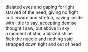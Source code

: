 dialated eyes and gaping for light  
starved of the need, giving no fight  
curl inward and stretch, caving inside    
with little to say, accepting demise  
thought I saw, out above in sky  
a moment of star, a blazed shine  
flick the needle and nothing said  
strapped down tight and out of head   
